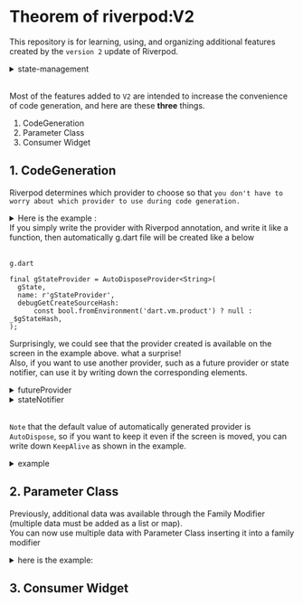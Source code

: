 # Theorem of riverpod:V2

This repository is for learning, using, and organizing additional features created by the `version 2` update of Riverpod.

<details>
  <summary>state-management</summary>
    I leave here a basic reference about state-management for myself in the future that I may have forgotten.  <br><br>
StateManagement refers to how to manage the data and UI status of the app.<br>
The flutter app consists of several UI elements and various elements such as user input and network requests. <br>
These elements require changing and updating the status of an app.<br><br>

**StateManagement here deals with how to efficiently track changes in data and reflect changes in the UI**.<br>

The following patterns and tools are typically used to make stateManagement more effective:

1. setState()
2. Provider
3. `riverpod`
4. GetX
5. BLoC<br>
etc...<br>

Among of these, the tool that we're dealing with in this repository is **riverpod**
</details><br>

Most of the features added to `V2` are intended to increase the convenience of code generation, and here are these **three** things.

1. CodeGeneration
2. Parameter Class
3. Consumer Widget

## 1. CodeGeneration
Riverpod determines which provider to choose so that `you don't have to worry about which provider to use during code generation.`<br>

<details>
  <summary>Here is the example : </summary>

`provider`
```
@riverpod
String gState(GStateRef ref) {
  return 'Hello Code Generation';
}
```
`screen`
```
class CodeGenerationScreen extends ConsumerWidget {
    const CodeGenerationScreen({super.key});

    @override
    Widget build(BuildContext context, WidgetRef ref) {
        final state1 = ref.watch(gStateProvider);
        return DefaultLayout(
            title: 'CodeGenerationScreen',
            body: Column(
                mainAxisAlignment: MainAxisAlignment.center,
                children: [
                Text(
                    'State1 : $state1',
                    textAlign: TextAlign.center,
                ),
```
</details>
If you simply write the provider with Riverpod annotation, and write it like a function, then automatically g.dart file will be created like a below<br><br>

`g.dart`

```
final gStateProvider = AutoDisposeProvider<String>(
  gState,
  name: r'gStateProvider',
  debugGetCreateSourceHash:
      const bool.fromEnvironment('dart.vm.product') ? null : _$gStateHash,
);
```
Surprisingly, we could see that the provider created is available on the screen in the example above. what a surprise!<br>
Also, if you want to use another provider, such as a future provider or state notifier, can use it by writing down the corresponding elements.
<details>
<summary>
futureProvider
</summary>

```
@riverpod
Future<int> gStateFuture(GStateFutureRef ref) async {
  await Future.delayed(Duration(seconds: 3));
  return 10;
}
```
</details>
<details>
<summary>
stateNotifier
</summary>

```
class GStateNotifier extends _$GStateNotifier {
  @override
  int build() {
    return 0;
  }

  increment() {
    state++;
  }

  decrement() {
    state--;
  }
}
```
</details><br>

`Note` that the default value of automatically generated provider is `AutoDispose`, so if you want to keep it even if the screen is moved, you can write down `KeepAlive` as shown in the example.
<details>
<summary>
example
</summary>

```
@Riverpod(
  keepAlive: true,
)
Future<int> gStateFuture2(GStateFuture2Ref ref) async {
  await Future.delayed(Duration(seconds: 3));
  return 10;
}
```
</details>

## 2. Parameter Class
Previously, additional data was available through the Family Modifier (multiple data must be added as a list or map). <br>
You can now use multiple data with Parameter Class inserting it into a family modifier
<details>
<summary>
here is the example:
</summary>

`provider`

```
class Parameter {
  final int number1;
  final int number2;

  Parameter({
    required this.number1,
    required this.number2,
  });
}

final _testFamilyProvider = Provider.family<int, Parameter>(
  (ref, parameter) => parameter.number1 * parameter.number2,
);

@riverpod
int gStateMultiply(
  GStateMultiplyRef ref, {
  required int number1,
  required int number2,
}) {
  return number1 * number2;
}
```
`screen`
```
    final state4 = ref.watch(gStateMultiplyProvider(
      number1: 10,
      number2: 20,
    ));

     Text(
        'State4: $state4',
        textAlign: TextAlign.center,
    ),
```
</details>

## 3. Consumer Widget
